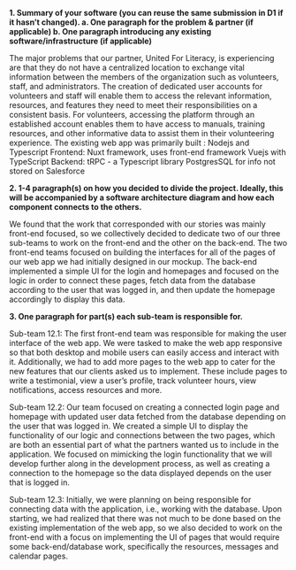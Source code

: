 **1. Summary of your software (you can reuse the same submission in D1 if it hasn’t changed).
a. One paragraph for the problem & partner (if applicable)
b. One paragraph introducing any existing software/infrastructure (if applicable)**

The major problems that our partner, United For Literacy, is experiencing are that they do not have a centralized location to exchange vital information between the members of the organization such as volunteers, staff, and administrators. The creation of dedicated user accounts for volunteers and staff will enable them to access the relevant information, resources, and features they need to meet their responsibilities on a consistent basis. For volunteers, accessing the platform through an established account enables them to have access to manuals, training resources, and other informative data to assist them in their volunteering experience.
The existing web app was primarily built :
Nodejs and Typescript
Frontend: Nuxt framework, uses front-end framework Vuejs with TypeScript
Backend: tRPC - a Typescript library
PostgresSQL for info not stored on Salesforce

**2. 1-4 paragraph(s) on how you decided to divide the project. Ideally, this will be accompanied by a software architecture diagram and how each component connects to the others.**

We found that the work that corresponded with our stories was mainly front-end focused, so we collectively decided to dedicate two of our three sub-teams to work on the front-end and the other on the back-end. The two front-end teams focused on building the interfaces for all of the pages of our web app we had initially designed in our mockup. The back-end implemented a simple UI for the login and homepages and focused on the logic in order to connect these pages, fetch data from the database according to the user that was logged in, and then update the homepage accordingly to display this data. 

**3. One paragraph for part(s) each sub-team is responsible for.**

Sub-team 12.1: The first front-end team was responsible for making the user interface of the web app. We were tasked to make the web app responsive so that both desktop and mobile users can easily access and interact with it. Additionally, we had to add more pages to the web app to cater for the new features that our clients asked us to implement. These include pages to write a testimonial, view a user’s profile, track volunteer hours, view notifications, access resources and more.

Sub-team 12.2: Our team focused on creating a connected login page and homepage with updated user data fetched from the database depending on the user that was logged in. We created a simple UI to display the functionality of our logic and connections between the two pages, which are both an essential part of what the partners wanted us to include in the application. We focused on mimicking the login functionality that we will develop further along in the development process, as well as creating a connection to the homepage so the data displayed depends on the user that is logged in.

Sub-team 12.3: Initially, we were planning on being responsible for connecting data with the application, i.e., working with the database. Upon starting, we had realized that there was not much to be done based on the existing implementation of the web app, so we also decided to work on the front-end with a focus on implementing the UI of pages that would require some back-end/database work, specifically the resources, messages and calendar pages.
